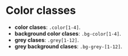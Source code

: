 # Color classes
* **color clases**: `.color[1-4]`.
* **background color clases**: `.bg-color[1-4]`.
* **grey clases**: `.grey[1-12]`.
* **grey background clases**: `.bg-grey-[1-12]`.

